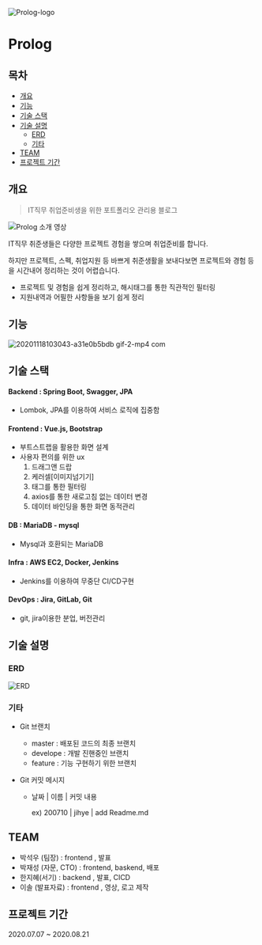![Prolog-logo](https://user-images.githubusercontent.com/60127173/99497915-f0c40980-29b9-11eb-8b2d-85fd5720f22c.png)
# Prolog

## 목차

- [개요](#개요)
- [기능](#기능)
- [기술 스택](#기술-스택)
- [기술 설명](#기술-설명)
  - [ERD](#erd)
  - [기타](#기타)
- [TEAM](#TEAM)
- [프로젝트 기간](#프로젝트-기간)

## 개요

> IT직무 취업준비생을 위한 포트폴리오 관리용 블로그

![Prolog 소개 영상](https://www.youtube.com/watch?v=oC1O6hon53w&feature=youtu.be)

IT직무 취준생들은 다양한 프로젝트 경험을 쌓으며 취업준비를 합니다.

하지만 프로젝트, 스펙, 취업지원 등 바쁘게 취준생활을 보내다보면 프로젝트와 경험 등을 시간내어 정리하는 것이 어렵습니다.

- 프로젝트 및 경험을 쉽게 정리하고, 해시태그를 통한 직관적인 필터링
- 지원내역과 어필한 사항들을 보기 쉽게 정리

## 기능

![20201118103043-a31e0b5bdb gif-2-mp4 com](https://user-images.githubusercontent.com/60127173/99498939-814f1980-29bb-11eb-9046-d4ef91f5c761.gif)




## 기술 스택

#### Backend : Spring Boot, Swagger, JPA

- Lombok, JPA를 이용하여 서비스 로직에 집중함

#### Frontend : Vue.js, Bootstrap

- 부트스트랩을 활용한 화면 설계
- 사용자 편의를 위한 ux
  1. 드래그앤 드랍
  2. 케러셀[이미지넘기기]
  3. 태그를 통한 필터링
  4. axios를 통한 새로고침 없는 데이터 변경
  5. 데이터 바인딩을 통한 화면 동적관리

#### DB : MariaDB - mysql

- Mysql과 호환되는 MariaDB

#### Infra : AWS EC2, Docker, Jenkins

- Jenkins를 이용하여 무중단 CI/CD구현

#### DevOps : Jira, GitLab, Git

- git, jira이용한 분업, 버전관리

## 기술 설명

### ERD

![ERD](https://user-images.githubusercontent.com/60127173/99497925-f3befa00-29b9-11eb-84c5-852940f1a7e9.png)

### 기타

- Git 브랜치
  - master : 배포된 코드의 최종 브랜치
  - develope : 개발 진핸중인 브랜치
  - feature : 기능 구현하기 위한 브랜치

- Git 커밋 메시지

  - 날짜 | 이름 | 커밋 내용

    ex) 200710 | jihye | add Readme.md

## TEAM

- 박석우 (팀장) : frontend , 발표
- 박재성 (자문, CTO) : frontend, baskend, 배포
- 한지혜(서기) : backend , 발표, CICD
- 이솔 (발표자료) : frontend , 영상, 로고 제작

## 프로젝트 기간

2020.07.07 ~ 2020.08.21

